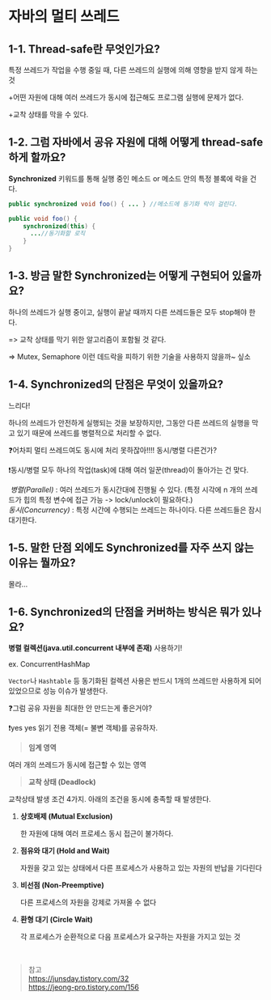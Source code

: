# 자바의 멀티 쓰레드

## 1-1. Thread-safe란 무엇인가요?

특정 쓰레드가 작업을 수행 중일 때, 다른 쓰레드의 실행에 의해 영향을 받지 않게 하는 것

+어떤 자원에 대해 여러 쓰레드가 동시에 접근해도 프로그램 실행에 문제가 없다.

+교착 상태를 막을 수 있다.

## 1-2. 그럼 자바에서 공유 자원에 대해 어떻게 thread-safe 하게 할까요? 

**Synchronized** 키워드를 통해 실행 중인 메소드 or 메소드 안의 특정 블록에 락을 건다.

```java
public synchronized void foo() { ... } //메소드에 동기화 락이 걸린다.
```

```java
public void foo() {
  	synchronized(this) {
      ...//동기화할 로직
    }
}
```





## 1-3. 방금 말한 Synchronized는 어떻게 구현되어 있을까요?

하나의 쓰레드가 실행 중이고, 실행이 끝날 때까지 다른 쓰레드들은 모두 stop해야 한다.

=> 교착 상태를 막기 위한 알고리즘이 포함될 것 같다.

=> Mutex, Semaphore 이런 데드락을 피하기 위한 기술을 사용하지 않을까~ 싶소





## 1-4. Synchronized의 단점은 무엇이 있을까요?

느리다!

하나의 쓰레드가 안전하게 실행되는 것을 보장하지만, 그동안 다른 쓰레드의 실행을 막고 있기 때문에 쓰레드를 병렬적으로 처리할 수 없다.

❓어차피 멀티 쓰레드여도 동시에 처리 못하잖아!!!! 동시/병렬 다른건가?

❗️동시/병렬 모두 하나의 작업(task)에 대해 여러 일꾼(thread)이 돌아가는 건 맞다.  

​	 *병렬(Parallel)* : 여러 쓰레드가 동시간대에 진행될 수 있다. (특정 시각에 n 개의 쓰레드가 힙의 특정 변수에 접근 가능 -> lock/unlock이 필요하다.)  
​	 *동시(Concurrency)* :  특정 시간에 수행되는 쓰레드는 하나이다. 다른 쓰레드들은 잠시 대기한다. 

## 1-5. 말한 단점 외에도 Synchronized를 자주 쓰지 않는 이유는 뭘까요?

몰라...



## 1-6. Synchronized의 단점을 커버하는 방식은 뭐가 있나요?

**병렬 컬렉션(java.util.concurrent 내부에 존재)** 사용하기!

ex. ConcurrentHashMap

`Vector`나 `Hashtable` 등 동기화된 컬렉션 사용은 반드시 1개의 쓰레드만 사용하게 되어 있었으므로 성능 이슈가 발생한다.



❓그럼 공유 자원을 최대한 안 만드는게 좋은거야?

❗️yes yes 읽기 전용 객체(= 불변 객체)를 공유하자.





> **임계 영역**

여러 개의 쓰레드가 동시에 접근할 수 있는 영역

> **교착 상태 (Deadlock)**

교착상태 발생 조건 4가지. 아래의 조건을 동시에 충족할 때 발생한다.

1. **상호배제 (Mutual Exclusion)**

   한 자원에 대해 여러 프로세스 동시 접근이 불가하다.

2. **점유와 대기 (Hold and Wait)**

   자원을 갖고 있는 상태에서 다른 프로세스가 사용하고 있는 자원의 반납을 기다린다

3. **비선점 (Non-Preemptive)**

   다른 프로세스의 자원을 강제로 가져올 수 없다

4. **환형 대기 (Circle Wait)**

   각 프로세스가 순환적으로 다음 프로세스가 요구하는 자원을 가지고 있는 것







<br>

> 참고  
> https://junsday.tistory.com/32  
> https://jeong-pro.tistory.com/156